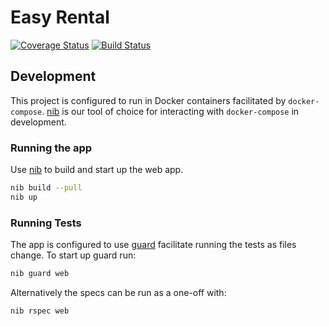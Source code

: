 # Easy Rental
[![Coverage Status](https://coveralls.io/repos/github/thirunjuguna/easy_rental/badge.svg?branch=master)](https://coveralls.io/github/thirunjuguna/easy_rental?branch=master)
[![Build Status](https://travis-ci.com/thirunjuguna/easy_rental.svg?branch=master)](https://travis-ci.com/thirunjuguna/easy_rental)
## Development

This project is configured to run in Docker containers facilitated by `docker-compose`. [nib](https://github.com/technekes/nib) is our tool of choice for interacting with `docker-compose` in development.

### Running the app

Use [nib](https://github.com/technekes/nib) to build and start up the web app.

```sh
nib build --pull
nib up
```

### Running Tests

The app is configured to use [guard](https://github.com/guard/guard) facilitate running the tests as files change. To start up guard run:

```sh
nib guard web
```

Alternatively the specs can be run as a one-off with:

```sh
nib rspec web
```